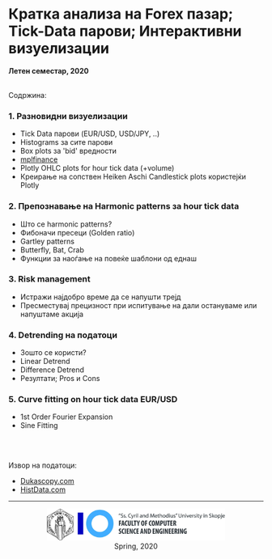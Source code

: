 # Кратка анализа на Forex пазар; Tick-Data парови; Интерактивни визуелизации
**Летен семестар, 2020** <br> <br>

Содржина: 
### 1. Разновидни визуелизации 
 - Tick Data парови (EUR/USD, USD/JPY, ..)
 - Histograms за сите парови  
 - Box plots за 'bid' вредности 
 - [mplfinance](https://github.com/matplotlib/mplfinance)
 - Plotly OHLC plots for hour tick data (+volume)
 - Креирање на сопствен Heiken Aschi Candlestick plots користејќи Plotly
### 2. Препознавање на Harmonic patterns за hour tick data
 - Што се harmonic patterns? 
 - Фибоначи пресеци (Golden ratio) 
 - Gartley patterns 
 - Butterfly, Bat, Crab
 - Функции за наоѓање на повеќе шаблони од еднаш
 ### 3. Risk management 
 - Истражи најдобро време да се напушти трејд 
 - Пресместувај прецизност при испитување на дали остануваме или напуштаме акција
### 4. Detrending на податоци
 - Зошто се користи?
 - Linear Detrend 
 - Difference Detrend 
 - Резултати; Pros и Cons 
### 5. Curve fitting on hour tick data EUR/USD
 - 1st Order Fourier Expansion
 - Sine Fitting 

<br>
<br>

Извор на податоци: 
- [Dukascopy.com](https://www.dukascopy.com/swiss/english/home/)
- [HistData.com](https://www.histdata.com/download-free-forex-historical-data/?/ascii/tick-data-quotes/EURUSD)

<hr>
<p align="center">
<img src="https://raw.githubusercontent.com/zelenelez/images/master/finki.jpg" width=70%;></img> <br>
Spring, 2020
</p>

